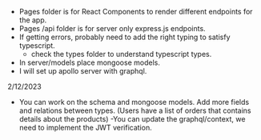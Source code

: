 - Pages folder is for React Components to render different endpoints for the app.
- Pages /api folder is for server only express.js endpoints.
- If getting errors, probably need to add the right typing to satisfy typescript.
    - check the types folder to understand typescript types.
- In server/models place mongoose models.
- I will set up apollo server with graphql.

2/12/2023
- You can work on the schema and mongoose models. Add more fields and relations between types. (Users have a list of orders that contains details about the products)
-You can update the graphql/context, we need to implement the JWT verification.  
